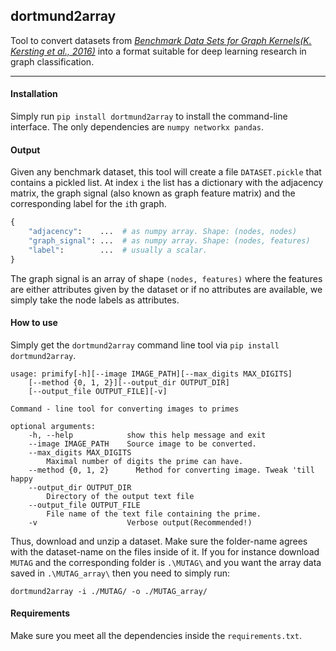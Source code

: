 ## dortmund2array

Tool to convert datasets from [_Benchmark Data Sets for Graph Kernels(K. Kersting et al., 2016)_](http://graphkernels.cs.tu-dortmund.de) into a format suitable for deep learning research in graph classification.

<hr>

#### Installation

Simply run `pip install dortmund2array` to install the command-line interface. The only dependencies are `numpy networkx pandas`.

#### Output

Given any benchmark dataset, this tool will create a file `DATASET.pickle` that contains a pickled list. At index `i` the list has a dictionary with the adjacency matrix, the graph signal (also known as graph feature matrix) and the corresponding label for the `i`th graph.

```python
{
    "adjacency":    ...  # as numpy array. Shape: (nodes, nodes)
    "graph_signal": ...  # as numpy array. Shape: (nodes, features)
    "label":        ...  # usually a scalar.
}
```

The graph signal is an array of shape `(nodes, features)` where the features are either attributes given by the dataset or if no attributes are available, we simply take the node labels as attributes.

#### How to use

Simply get the `dortmund2array` command line tool via `pip install dortmund2array`.

```
usage: primify[-h][--image IMAGE_PATH][--max_digits MAX_DIGITS]
    [--method {0, 1, 2}][--output_dir OUTPUT_DIR]
    [--output_file OUTPUT_FILE][-v]

Command - line tool for converting images to primes

optional arguments:
    -h, --help            show this help message and exit
    --image IMAGE_PATH    Source image to be converted.
    --max_digits MAX_DIGITS
        Maximal number of digits the prime can have.
    --method {0, 1, 2}      Method for converting image. Tweak 'till happy
    --output_dir OUTPUT_DIR
        Directory of the output text file
    --output_file OUTPUT_FILE
        File name of the text file containing the prime.
    -v                    Verbose output(Recommended!)
```

Thus, download and unzip a dataset. Make sure the folder-name agrees with the dataset-name on the files inside of it. If you for instance download `MUTAG` and the corresponding folder is `.\MUTAG\` and you want the array data saved in `.\MUTAG_array\` then you need to simply run:

```
dortmund2array -i ./MUTAG/ -o ./MUTAG_array/
```

#### Requirements
Make sure you meet all the dependencies inside the `requirements.txt`.
